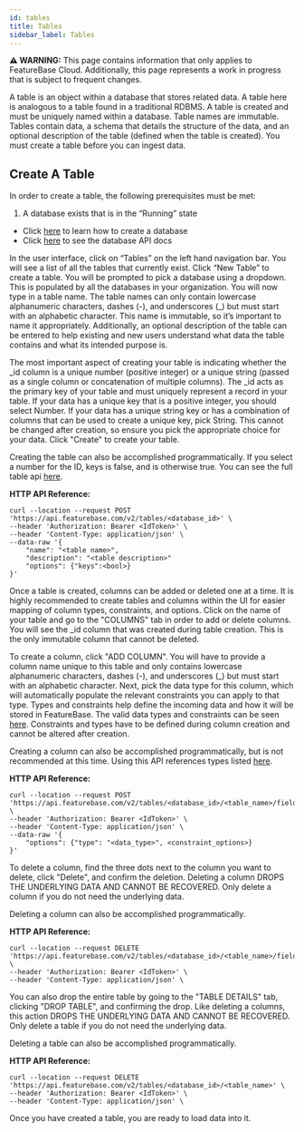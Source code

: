 ```yaml
---
id: tables
title: Tables
sidebar_label: Tables
---
```


 **⚠ WARNING:** This page contains information that only applies to FeatureBase Cloud. Additionally, this page represents a work in progress that is subject to frequent changes. 

A table is an object within a database that stores related data. A table here is analogous to a table found in a traditional RDBMS.  A table is created and must be uniquely named within a database. Table names are immutable. Tables contain data, a schema that details the structure of the data, and an optional description of the table (defined when the table is created). You must create a table before you can ingest data.

## Create A Table

In order to create a table, the following prerequisites must be met:

1. A database exists that is in the “Running” state
- Click [here](/cloud/cloud-setupcreating-database) to learn how to create a database
- Click [here](/reference/api/cloud/api) to see the database API docs

In the user interface, click on “Tables” on the left hand navigation bar. You will see a list of all the tables that currently exist. Click “New Table” to create a table. You will be prompted to pick a database using a dropdown. This is populated by all the databases in your organization. You will now type in a table name. The table names can only contain lowercase alphanumeric characters, dashes (-), and underscores (_) but must start with an alphabetic character. This name is immutable, so it’s important to name it appropriately. Additionally, an optional description of the table can be entered to help existing and new users understand what data the table contains and what its intended purpose is.

The most important aspect of creating your table is indicating whether the _id column is a unique number (positive integer) or a unique string (passed as a single column or concatenation of multiple columns). The _id acts as the primary key of your table and must uniquely represent a record in your table. If your data has a unique key that is a positive integer, you should select Number. If your data has a unique string key or has a combination of columns that can be used to create a unique key, pick String. This cannot be changed after creation, so ensure you pick the appropriate choice for your data. Click "Create" to create your table. 

Creating the table can also be accomplished programmatically. If you select a number for the ID, keys is false, and is otherwise true. You can see the full table api [here](/reference/api/cloud/api).


**HTTP API Reference:**
```shell
curl --location --request POST 'https://api.featurebase.com/v2/tables/<database_id>' \
--header 'Authorization: Bearer <IdToken>' \
--header 'Content-Type: application/json' \
--data-raw '{
    "name": "<table name>",
    "description": "<table description>"
    "options": {"keys":<bool>}    
}'
```

Once a table is created, columns can be added or deleted one at a time.  It is highly recommended to create tables and columns within the UI for easier mapping of column types, constraints, and options. Click on the name of your table and go to the "COLUMNS" tab in order to add or delete columns. You will see the _id column that was created during table creation. This is the only immutable column that cannot be deleted.

To create a column, click "ADD COLUMN". You will have to provide a column name unique to this table and only contains lowercase alphanumeric characters, dashes (-), and underscores (_) but must start with an alphabetic character. Next, pick the data type for this column, which will automatically populate the relevant constraints you can apply to that type. Types and constraints help define the incoming data and how it will be stored in FeatureBase. The valid data types and constraints can be seen [here](/data-modeling-guide/cloud/data-types). Constraints and types have to be defined during column creation and cannot be altered after creation. 

Creating a column can also be accomplished programmatically, but is not recommended at this time. Using this API references types listed [here](/reference/api/enterprise/http-api#create-field).

**HTTP API Reference:**
```shell
curl --location --request POST 'https://api.featurebase.com/v2/tables/<database_id>/<table_name>/fields/<column_name>' \
--header 'Authorization: Bearer <IdToken>' \
--header 'Content-Type: application/json' \
--data-raw '{
    "options": {"type": "<data_type>", <constraint_options>}
}'
```

To delete a column, find the three dots next to the column you want to delete, click "Delete", and confirm the deletion. Deleting a column DROPS THE UNDERLYING DATA AND CANNOT BE RECOVERED. Only delete a column if you do not need the underlying data.

Deleting a column can also be accomplished programmatically.

**HTTP API Reference:**
```shell
curl --location --request DELETE 'https://api.featurebase.com/v2/tables/<database_id>/<table_name>/fields/<column_name>' \
--header 'Authorization: Bearer <IdToken>' \
--header 'Content-Type: application/json' \
```

You can also drop the entire table by going to the "TABLE DETAILS" tab, clicking "DROP TABLE", and confirming the drop. Like deleting a columns, this action DROPS THE UNDERLYING DATA AND CANNOT BE RECOVERED. Only delete a table if you do not need the underlying data.

Deleting a table can also be accomplished programmatically.

**HTTP API Reference:**
```shell
curl --location --request DELETE 'https://api.featurebase.com/v2/tables/<database_id>/<table_name>' \
--header 'Authorization: Bearer <IdToken>' \
--header 'Content-Type: application/json' \
```

Once you have created a table, you are ready to load data into it. 

